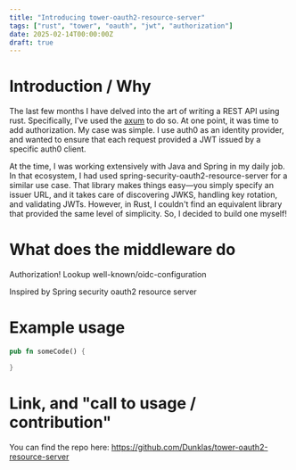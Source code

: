 ```yaml
---
title: "Introducing tower-oauth2-resource-server"
tags: ["rust", "tower", "oauth", "jwt", "authorization"]
date: 2025-02-14T00:00:00Z
draft: true
---
```


# Introduction / Why
The last few months I have delved into the art of writing a REST API using rust.
Specifically, I've used the [axum](https://crates.io/crates/axum) to do so.
At one point, it was time to add authorization.
My case was simple.
I use auth0 as an identity provider, and wanted to ensure that each request provided a JWT issued by a specific auth0 client.

At the time, I was working extensively with Java and Spring in my daily job.
In that ecosystem, I had used spring-security-oauth2-resource-server for a similar use case.
That library makes things easy—you simply specify an issuer URL, and it takes care of discovering JWKS, handling key rotation, and validating JWTs.
However, in Rust, I couldn't find an equivalent library that provided the same level of simplicity.
So, I decided to build one myself!

# What does the middleware do
Authorization!
Lookup well-known/oidc-configuration

Inspired by Spring security oauth2 resource server
# Example usage
```rust
pub fn someCode() {

}
```

#  Link, and "call to usage / contribution"
You can find the repo here: https://github.com/Dunklas/tower-oauth2-resource-server